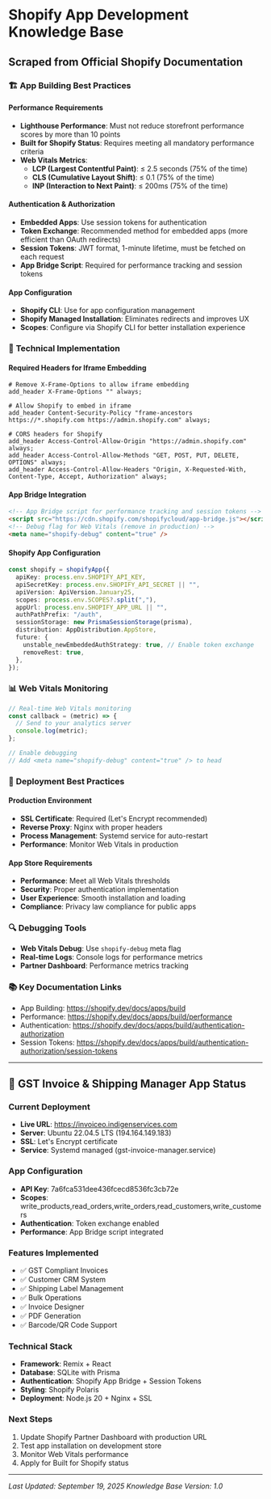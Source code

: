 # Shopify App Development Knowledge Base
## Scraped from Official Shopify Documentation

### 🏗️ **App Building Best Practices**

#### **Performance Requirements**
- **Lighthouse Performance**: Must not reduce storefront performance scores by more than 10 points
- **Built for Shopify Status**: Requires meeting all mandatory performance criteria
- **Web Vitals Metrics**:
  - **LCP (Largest Contentful Paint)**: ≤ 2.5 seconds (75% of the time)
  - **CLS (Cumulative Layout Shift)**: ≤ 0.1 (75% of the time)  
  - **INP (Interaction to Next Paint)**: ≤ 200ms (75% of the time)

#### **Authentication & Authorization**
- **Embedded Apps**: Use session tokens for authentication
- **Token Exchange**: Recommended method for embedded apps (more efficient than OAuth redirects)
- **Session Tokens**: JWT format, 1-minute lifetime, must be fetched on each request
- **App Bridge Script**: Required for performance tracking and session tokens

#### **App Configuration**
- **Shopify CLI**: Use for app configuration management
- **Shopify Managed Installation**: Eliminates redirects and improves UX
- **Scopes**: Configure via Shopify CLI for better installation experience

### 🔧 **Technical Implementation**

#### **Required Headers for Iframe Embedding**
```nginx
# Remove X-Frame-Options to allow iframe embedding
add_header X-Frame-Options "" always;

# Allow Shopify to embed in iframe
add_header Content-Security-Policy "frame-ancestors https://*.shopify.com https://admin.shopify.com" always;

# CORS headers for Shopify
add_header Access-Control-Allow-Origin "https://admin.shopify.com" always;
add_header Access-Control-Allow-Methods "GET, POST, PUT, DELETE, OPTIONS" always;
add_header Access-Control-Allow-Headers "Origin, X-Requested-With, Content-Type, Accept, Authorization" always;
```

#### **App Bridge Integration**
```html
<!-- App Bridge script for performance tracking and session tokens -->
<script src="https://cdn.shopify.com/shopifycloud/app-bridge.js"></script>
<!-- Debug flag for Web Vitals (remove in production) -->
<meta name="shopify-debug" content="true" />
```

#### **Shopify App Configuration**
```typescript
const shopify = shopifyApp({
  apiKey: process.env.SHOPIFY_API_KEY,
  apiSecretKey: process.env.SHOPIFY_API_SECRET || "",
  apiVersion: ApiVersion.January25,
  scopes: process.env.SCOPES?.split(","),
  appUrl: process.env.SHOPIFY_APP_URL || "",
  authPathPrefix: "/auth",
  sessionStorage: new PrismaSessionStorage(prisma),
  distribution: AppDistribution.AppStore,
  future: {
    unstable_newEmbeddedAuthStrategy: true, // Enable token exchange
    removeRest: true,
  },
});
```

### 📊 **Web Vitals Monitoring**
```javascript
// Real-time Web Vitals monitoring
const callback = (metric) => {
  // Send to your analytics server
  console.log(metric);
};

// Enable debugging
// Add <meta name="shopify-debug" content="true" /> to head
```

### 🚀 **Deployment Best Practices**

#### **Production Environment**
- **SSL Certificate**: Required (Let's Encrypt recommended)
- **Reverse Proxy**: Nginx with proper headers
- **Process Management**: Systemd service for auto-restart
- **Performance**: Monitor Web Vitals in production

#### **App Store Requirements**
- **Performance**: Meet all Web Vitals thresholds
- **Security**: Proper authentication implementation
- **User Experience**: Smooth installation and loading
- **Compliance**: Privacy law compliance for public apps

### 🔍 **Debugging Tools**
- **Web Vitals Debug**: Use `shopify-debug` meta flag
- **Real-time Logs**: Console logs for performance metrics
- **Partner Dashboard**: Performance metrics tracking

### 📚 **Key Documentation Links**
- App Building: https://shopify.dev/docs/apps/build
- Performance: https://shopify.dev/docs/apps/build/performance
- Authentication: https://shopify.dev/docs/apps/build/authentication-authorization
- Session Tokens: https://shopify.dev/docs/apps/build/authentication-authorization/session-tokens

---

## 🎯 **GST Invoice & Shipping Manager App Status**

### **Current Deployment**
- **Live URL**: https://invoiceo.indigenservices.com
- **Server**: Ubuntu 22.04.5 LTS (194.164.149.183)
- **SSL**: Let's Encrypt certificate
- **Service**: Systemd managed (gst-invoice-manager.service)

### **App Configuration**
- **API Key**: 7a6fca531dee436fcecd8536fc3cb72e
- **Scopes**: write_products,read_orders,write_orders,read_customers,write_customers
- **Authentication**: Token exchange enabled
- **Performance**: App Bridge script integrated

### **Features Implemented**
- ✅ GST Compliant Invoices
- ✅ Customer CRM System
- ✅ Shipping Label Management
- ✅ Bulk Operations
- ✅ Invoice Designer
- ✅ PDF Generation
- ✅ Barcode/QR Code Support

### **Technical Stack**
- **Framework**: Remix + React
- **Database**: SQLite with Prisma
- **Authentication**: Shopify App Bridge + Session Tokens
- **Styling**: Shopify Polaris
- **Deployment**: Node.js 20 + Nginx + SSL

### **Next Steps**
1. Update Shopify Partner Dashboard with production URL
2. Test app installation on development store
3. Monitor Web Vitals performance
4. Apply for Built for Shopify status

---

*Last Updated: September 19, 2025*
*Knowledge Base Version: 1.0*